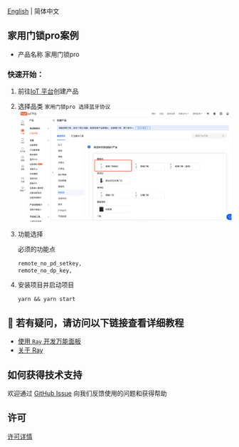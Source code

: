 [English](README.md) | 简体中文[](README_zh.md)

## 家用门锁pro案例

- 产品名称 家用门锁pro

### 快速开始：

1. 前往[IoT 平台](https://iot.tuya.com/)创建产品

2. 选择品类 `家用门锁pro 选择蓝牙协议`
   ![功能选择](./images/iot1.png)
3. 功能选择

   必须的功能点

   ```
   remote_no_pd_setkey,
   remote_no_dp_key,
   ```

4. 安装项目并启动项目

   ```
   yarn && yarn start
   ```

## :rocket: 若有疑问，请访问以下链接查看详细教程

- [使用 `Ray` 开发万能面板](https://developer.tuya.com/cn/miniapp-codelabs/codelabs/panelmore-guide/index.html#0)
- [关于 Ray](https://developer.tuya.com/cn/ray)

## 如何获得技术支持

欢迎通过 [GitHub Issue](https://github.com/Tuya-Community/tuya-ray-demo/issues) 向我们反馈使用的问题和获得帮助

## 许可

[许可详情](LICENSE)